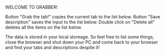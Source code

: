 WELCOME TO GRABBER!

Button "Grab the tab!" copies the current tab to the list below.
Button "Save description" saves the input to the list below.
Double click on "Delete all" deletes all the items on the list below.

The data is stored in your local storeage. So feel free to list some things, close the browser and shut down your PC 
and come back to your browser and find your tabs and descriptions despite it!
